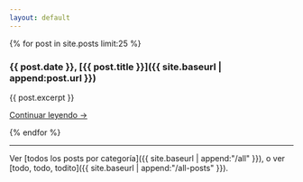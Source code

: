 ```yaml
---
layout: default
---
```


{% for post in site.posts limit:25 %}

### {{ post.date }}, [{{ post.title }}]({{ site.baseurl | append:post.url }})

{{ post.excerpt }}

<a rel="full-article" href="{{ site.baseurl | append:post.url }}">
Continuar leyendo →
</a>

{% endfor %}

<hr>

Ver [todos los posts por categoría]({{ site.baseurl | append:"/all" }}), o ver
[todo, todo, todito]({{ site.baseurl | append:"/all-posts" }}).
